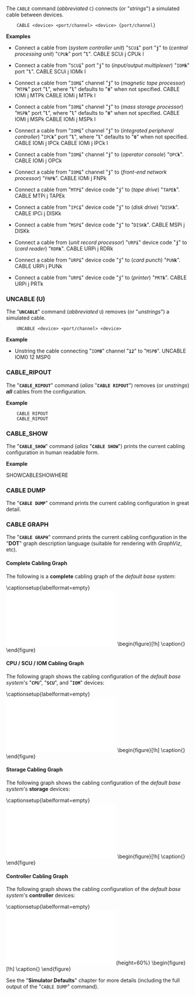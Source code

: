 <!-- SPDX-License-Identifier: LicenseRef-CF-GAL -->
<!-- SPDX-FileCopyrightText: 2022-2023 The DPS8M Development Team -->
<!-- scspell-id: 7988dd71-3344-11ed-8b11-80ee73e9b8e7 -->
The `CABLE` command (*abbreviated* `C`) connects (or "*strings*") a simulated cable between devices.

        CABLE <device> <port/channel> <device> {port/channel}

**Examples**

* Connect a cable from (*system controller unit*) "`SCU`**`i`**" port "**`j`**" to (*central processing unit*) "`CPU`**`k`**" port "**`l`**".
        CABLE SCUi j CPUk l

* Connect a cable from "`SCU`**`i`**" port "**`j`**" to (*input/output multiplexer*) "`IOM`**`k`**" port "**`l`**".
        CABLE SCUi j IOMk l

* Connect a cable from "`IOM`**`i`**" channel "**`j`**" to (*magnetic tape processor*) "`MTP`**`k`**" port "**`l`**", where "**`l`**" defaults to "**`0`**" when not specified.
        CABLE IOMi j MTPk
        CABLE IOMi j MTPk l

* Connect a cable from "`IOM`**`i`**" channel "**`j`**" to (*mass storage processor*) "`MSP`**`k`**" port "**`l`**", where "**`l`**" defaults to "**`0`**" when not specified.
        CABLE IOMi j MSPk
        CABLE IOMi j MSPk l

* Connect a cable from "`IOM`**`i`**" channel "**`j`**" to (*integrated peripheral controller*) "`IPC`**`k`**" port "**`l`**", where "**`l`**" defaults to "**`0`**" when not specified.
        CABLE IOMi j IPCk
        CABLE IOMi j IPCk l

* Connect a cable from "`IOM`**`i`**" channel "**`j`**" to (*operator console*) "`OPC`**`k`**".
        CABLE IOMi j OPCk

* Connect a cable from "`IOM`**`i`**" channel "**`j`**" to (*front-end network processor*) "`FNP`**`k`**".
        CABLE IOMi j FNPk

* Connect a cable from "`MTP`**`i`**" device code "**`j`**" to (*tape drive*) "`TAPE`**`k`**".
        CABLE MTPi j TAPEk

* Connect a cable from "`IPC`**`i`**" device code "**`j`**" to (*disk drive*) "`DISK`**`k`**".
        CABLE IPCi j DISKk

* Connect a cable from "`MSP`**`i`**" device code "**`j`**" to "`DISK`**`k`**".
        CABLE MSPi j DISKk

* Connect a cable from (*unit record processor*) "`URP`**`i`**" device code "**`j`**" to (*card reader*) "`RDR`**`k`**".
        CABLE URPi j RDRk

* Connect a cable from "`URP`**`i`**" device code "**`j`**" to (*card punch*) "`PUN`**`k`**".
        CABLE URPi j PUNk

* Connect a cable from "`URP`**`i`**" device code "**`j`**" to (*printer*) "`PRT`**`k`**".
        CABLE URPi j PRTk

<!-- br -->

### UNCABLE (U)

The "**`UNCABLE`**" command (*abbreviated* `U`) removes (or "*unstrings*") a simulated cable.

        UNCABLE <device> <port/channel> <device>

**Example**

* Unstring the cable connecting "`IOM`**`0`**" channel "**`12`**" to "`MSP`**`0`**".
        UNCABLE IOM0 12 MSP0

<!-- br -->

### CABLE_RIPOUT

The "**`CABLE_RIPOUT`**" command (*alias* "**`CABLE RIPOUT`**") removes (or *unstrings*) ***all*** cables from the configuration.

**Example**

        CABLE RIPOUT
        CABLE_RIPOUT

<!-- br -->

### CABLE_SHOW

The "**`CABLE_SHOW`**" command (*alias* "**`CABLE SHOW`**") prints the current cabling configuration in human readable form.

**Example**

SHOWCABLESHOWHERE

<!-- br -->

### CABLE DUMP

The "**`CABLE DUMP`**" command prints the current cabling configuration in great detail.

<!-- br -->

### CABLE GRAPH

The "**`CABLE GRAPH`**" command prints the current cabling configuration in the "**DOT**" graph description language (suitable for rendering with *GraphViz*, etc).

<!-- pagebreak -->

#### Complete Cabling Graph

The following is a **complete** cabling graph of the *default base system*:

\captionsetup{labelformat=empty}
![](./pdf/neato.pdf)
\begin{figure}[!h]
\caption{}
\end{figure}

<!-- pagebreak -->

#### CPU / SCU / IOM Cabling Graph

The following graph shows the cabling configuration of the *default base system*'s "**`CPU`**", "**`SCU`**", and "**`IOM`**" devices:

\captionsetup{labelformat=empty}
![](./pdf/gvsubset.pdf)
\begin{figure}[!h]
\caption{}
\end{figure}

<!-- pagebreak -->

#### Storage Cabling Graph

The following graph shows the cabling configuration of the *default base system*'s **storage** devices:

\captionsetup{labelformat=empty}
![](./pdf/storage.pdf)
\begin{figure}[!h]
\caption{}
\end{figure}

<!-- pagebreak -->

#### Controller Cabling Graph

The following graph shows the cabling configuration of the *default base system*'s **controller** devices:

\captionsetup{labelformat=empty}
![](./pdf/iomcon.pdf){height=60%}
\begin{figure}[!h]
\caption{}
\end{figure}

See the "**Simulator Defaults**" chapter for more details (including the full output of the "`CABLE DUMP`" command).

